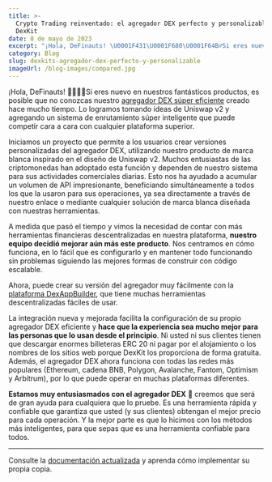 ```yaml
---
title: >-
  Crypto Trading reinventado: el agregador DEX perfecto y personalizable de
  DexKit
date: 8 de mayo de 2023
excerpt: "¡Hola, DeFinauts! \U0001F431‍\U0001F680\U0001F64B‍♂️Si eres nuevo en nuestros geniales productos, es posible que no conozcas nuestro agregador DEX súper eficiente creado hace mucho tiempo..."
category: Blog
slug: dexkits-agregador-dex-perfecto-y-personalizable
imageUrl: /blog-images/compared.jpg
---
```

¡Hola, DeFinauts! 🐱‍🚀🙋‍♂️Si eres nuevo en nuestros fantásticos productos, es posible que no conozcas nuestro [agregador DEX súper eficiente](https://swap.dexkit.com) creado hace mucho tiempo. Lo logramos tomando ideas de Uniswap v2 y agregando un sistema de enrutamiento súper inteligente que puede competir cara a cara con cualquier plataforma superior.

Iniciamos un proyecto que permite a los usuarios crear versiones personalizadas del agregador DEX, utilizando nuestro producto de marca blanca inspirado en el diseño de Uniswap v2. Muchos entusiastas de las criptomonedas han adoptado esta función y dependen de nuestro sistema para sus actividades comerciales diarias. Esto nos ha ayudado a acumular un volumen de API impresionante, beneficiando simultáneamente a todos los que la usaron para sus operaciones, ya sea directamente a través de nuestro enlace o mediante cualquier solución de marca blanca diseñada con nuestras herramientas.

A medida que pasó el tiempo y vimos la necesidad de contar con más herramientas financieras descentralizadas en nuestra plataforma, **nuestro equipo decidió mejorar aún más este producto**. Nos centramos en cómo funciona, en lo fácil que es configurarlo y en mantener todo funcionando sin problemas siguiendo las mejores formas de construir con código escalable.

Ahora, puede crear su versión del agregador muy fácilmente con la [plataforma DexAppBuilder](https://dexappbuilder.dexkit.com/admin/quick-builder/swap), que tiene muchas herramientas descentralizadas fáciles de usar.

La integración nueva y mejorada facilita la configuración de su propio agregador DEX eficiente y **hace que la experiencia sea mucho mejor para las personas que lo usan desde el principio**. Ni usted ni sus clientes tienen que descargar enormes billeteras ERC 20 ni pagar por el alojamiento o los nombres de los sitios web porque DexKit los proporciona de forma gratuita. Además, el agregador DEX ahora funciona con todas las redes más populares (Ethereum, cadena BNB, Polygon, Avalanche, Fantom, Optimism y Arbitrum), por lo que puede operar en muchas plataformas diferentes.

**Estamos muy entusiasmados con el agregador DEX** 🥳 creemos que será de gran ayuda para cualquiera que lo pruebe. Es una herramienta rápida y confiable que garantiza que usted (y sus clientes) obtengan el mejor precio para cada operación. Y la mejor parte es que lo hicimos con los métodos más inteligentes, para que sepas que es una herramienta confiable para todos.

* * *

Consulte la [documentación actualizada](https://docs.dexkit.com/defi-products/dexswap/overview) y aprenda cómo implementar su propia copia.
